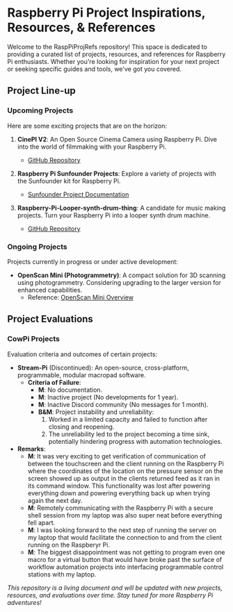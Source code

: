 # Raspberry Pi Project Inspirations, Resources, & References

Welcome to the RaspPiProjRefs repository! This space is dedicated to providing a curated list of projects, resources, and references for Raspberry Pi enthusiasts. Whether you're looking for inspiration for your next project or seeking specific guides and tools, we've got you covered.

## Project Line-up

### Upcoming Projects

Here are some exciting projects that are on the horizon:

1. **CinePI V2**: An Open Source Cinema Camera using Raspberry Pi. Dive into the world of filmmaking with your Raspberry Pi.
   - [GitHub Repository](https://github.com/schoolpost/CinePI)

2. **Raspberry Pi Sunfounder Projects**: Explore a variety of projects with the Sunfounder kit for Raspberry Pi.
   - [Sunfounder Project Documentation](https://docs.sunfounder.com/projects/raphael-kit/en/latest/index.html)

3. **Raspberry-Pi-Looper-synth-drum-thing**: A candidate for music making projects. Turn your Raspberry Pi into a looper synth drum machine.
   - [GitHub Repository](https://github.com/otem/Raspberry-Pi-Looper-synth-drum-thing)

### Ongoing Projects

Projects currently in progress or under active development:

- **OpenScan Mini (Photogrammetry)**: A compact solution for 3D scanning using photogrammetry. Considering upgrading to the larger version for enhanced capabilities.
  - Reference: [OpenScan Mini Overview](https://www.youtube.com/watch?v=dwRMK9LzBBc)

## Project Evaluations

### CowPi Projects

Evaluation criteria and outcomes of certain projects:

- **Stream-Pi** (Discontinued): An open-source, cross-platform, programmable, modular macropad software.
  - **Criteria of Failure**:
    - **M**: No documentation.
    - **M**: Inactive project (No developments for 1 year).
    - **M**: Inactive Discord community (No messages for 1 month).
    - **B&M**: Project instability and unreliability:
      1. Worked in a limited capacity and failed to function after closing and reopening.
      2. The unreliability led to the project becoming a time sink, potentially hindering progress with automation technologies.
- **Remarks**: 
  - **M**: It was very exciting to get verification of communication of between the touchscreen and the client running on the Raspberry Pi where the coordinates of the location on the pressure sensor on the screen showed up as output in the clients returned feed as it ran in its command window. This functionality was lost after powering everything down and powering everything back up when trying again the next day. 
  - **M**: Remotely communicating with the Raspberry Pi with a secure shell session from my laptop was also super neat before everything fell apart. 
  - **M**: I was looking forward to the next step of running the server on my laptop that would facilitate the connection to and from the client running on the Raspberyr Pi. 
  - **M**: The biggest disappointment was not getting to program even one macro for a virtual button that would have broke past the surface of workflow automation projects into interfacing programmable control stations with my laptop.

_This repository is a living document and will be updated with new projects, resources, and evaluations over time. Stay tuned for more Raspberry Pi adventures!_
